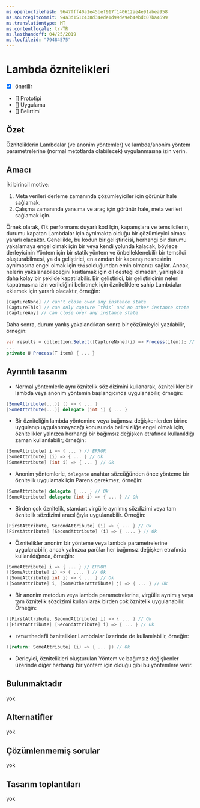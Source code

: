 ```yaml
---
ms.openlocfilehash: 9647fff40a1e45bef917f140612ae4e91abea958
ms.sourcegitcommit: 94a3d151c438d34ede1d99de9eb4ebdc07ba4699
ms.translationtype: MT
ms.contentlocale: tr-TR
ms.lasthandoff: 04/25/2019
ms.locfileid: "79484575"
---
```

# <a name="lambda-attributes"></a>Lambda öznitelikleri

* [x] önerilir
* [] Prototipi
* [] Uygulama
* [] Belirtimi

## <a name="summary"></a>Özet
[summary]: #summary

Özniteliklerin Lambdalar (ve anonim yöntemler) ve lambda/anonim yöntem parametrelerine (normal metotlarda olabilecek) uygulanmasına izin verin.

## <a name="motivation"></a>Amacı
[motivation]: #motivation

İki birincil motive:

1. Meta verileri derleme zamanında çözümleyiciler için görünür hale sağlamak.
2. Çalışma zamanında yansıma ve araç için görünür hale, meta verileri sağlamak için.

Örnek olarak, (1): performans duyarlı kod Için, kapanışlara ve temsilcilerin, durumu kapatan Lambdalar için ayrılmakta olduğu bir çözümleyici olması yararlı olacaktır.  Genellikle, bu kodun bir geliştiricisi, herhangi bir durumu yakalamaya engel olmak için bir veya kendi yolunda kalacak, böylece derleyicinin Yöntem için bir statik yöntem ve önbelleklenebilir bir temsilci oluşturabilmesi, ya da geliştirici, en azından bir kapanış nesnesinin ayrılmasına engel olmak için `this`olduğundan emin olmanızı sağlar.  Ancak, nelerin yakalanabileceğini kısıtlamak için dil desteği olmadan, yanlışlıkla daha kolay bir şekilde kapatılabilir.  Bir geliştirici, bir geliştiricinin neleri kapatmasına izin verildiğini belirtmek için özniteliklere sahip Lambdalar eklemek için yararlı olacaktır, örneğin:

```csharp
[CaptureNone] // can't close over any instance state
[CaptureThis] // can only capture `this` and no other instance state
[CaptureAny] // can close over any instance state
```

Daha sonra, durum yanlış yakalandıktan sonra bir çözümleyici yazılabilir, örneğin:

```csharp
var results = collection.Select([CaptureNone](i) => Process(item)); // Analyzer error: [CaptureNone] lambdas captures `this`
...
private U Process(T item) { ... }
```

## <a name="detailed-design"></a>Ayrıntılı tasarım
[design]: #detailed-design

- Normal yöntemlerle aynı öznitelik söz dizimini kullanarak, öznitelikler bir lambda veya anonim yöntemin başlangıcında uygulanabilir, örneğin:

```csharp
[SomeAttribute(...)] () => { ... }
[SomeAttribute(...)] delegate (int i) { ... }
```

- Bir özniteliğin lambda yöntemine veya bağımsız değişkenlerden birine uygulanıp uygulanmayacağı konusunda belirsizliğe engel olmak için, öznitelikler yalnızca herhangi bir bağımsız değişken etrafında kullanıldığı zaman kullanılabilir; örneğin:

```csharp
[SomeAttribute] i => { ... } // ERROR
[SomeAttribute] (i) => { ... } // Ok
[SomeAttribute] (int i) => { ... } // Ok
```

- Anonim yöntemlerle, `delegate` anahtar sözcüğünden önce yönteme bir öznitelik uygulamak için Parens gerekmez, örneğin:

```csharp
[SomeAttribute] delegate { ... } // Ok
[SomeAttribute] delegate (int i) => { ... } // Ok
```

- Birden çok öznitelik, standart virgülle ayrılmış sözdizimi veya tam öznitelik sözdizimi aracılığıyla uygulanabilir. Örneğin:

```csharp
[FirstAttribute, SecondAttribute] (i) => { ... } // Ok
[FirstAttribute] [SecondAttribute] (i) => { .... } // Ok
```

- Öznitelikler anonim bir yönteme veya lambda parametrelerine uygulanabilir, ancak yalnızca parülar her bağımsız değişken etrafında kullanıldığında, örneğin:

```csharp
[SomeAttribute] i => { ... } // ERROR
([SomeAttribute] i) => { .... } // Ok
([SomeAttribute] int i) => { ... } // Ok
([SomeAttribute] i, [SomeOtherAttribute] j) => { ... } // Ok
```

- Bir anonim metodun veya lambda parametrelerine, virgülle ayrılmış veya tam öznitelik sözdizimi kullanılarak birden çok öznitelik uygulanabilir. Örneğin:

```csharp
([FirstAttribute, SecondAttribute] i) => { ... } // Ok
([FirstAttribute] [SecondAttribute] i) => { ... } // Ok
```

- `return`hedefli öznitelikler Lambdalar üzerinde de kullanılabilir, örneğin:

```csharp
([return: SomeAttribute] (i) => { ... }) // Ok
```

- Derleyici, öznitelikleri oluşturulan Yöntem ve bağımsız değişkenler üzerinde diğer herhangi bir yöntem için olduğu gibi bu yöntemlere verir.

## <a name="drawbacks"></a>Bulunmaktadır
[drawbacks]: #drawbacks

yok

## <a name="alternatives"></a>Alternatifler
[alternatives]: #alternatives

yok

## <a name="unresolved-questions"></a>Çözümlenmemiş sorular
[unresolved]: #unresolved-questions

yok

## <a name="design-meetings"></a>Tasarım toplantıları

yok